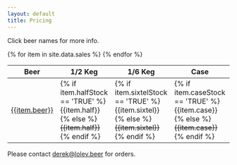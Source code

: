 ```yaml
---
layout: default
title: Pricing
---
```


Click beer names for more info.

<table>
  <thead>
    <tr>
      <th>Beer</th>
      <th>1/2 Keg</th>
      <th>1/6 Keg</th>
      <th>Case</th>
      <th title="Suggested Retail Price">Sugg.</th>
    </tr>
  </thead>
  <tbody>
  {% for item in site.data.sales %}
    <tr>
      <td class="name"><a href="/beer/{{item.beer}}">{{item.beer}}</a></td>
      <td>
        {% if item.halfStock == 'TRUE' %}{{item.half}}
        {% else %}<s>{{item.half}}</s>{% endif %}
      </td>
      <td>
        {% if item.sixtelStock == 'TRUE' %}{{item.sixtel}}
        {% else %}<s>{{item.sixtel}}</s>{% endif %}
      </td>
      <td>
        {% if item.caseStock == 'TRUE' %}{{item.case}}
        {% else %}<s>{{item.case}}</s>{% endif %}
      </td>
      <td>{{item.retail}}</td>
    </tr>
  {% endfor %}
  </tbody>
</table>

Please contact [derek@lolev.beer](mailto:derek@lolev.beer) for orders.
